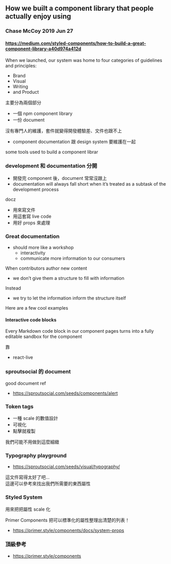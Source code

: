 ## How we built a component library that people actually enjoy using
### Chase McCoy 2019 Jun 27
#### https://medium.com/styled-components/how-to-build-a-great-component-library-a40d974a412d

When we launched, our system was home to four categories of guidelines and principles:
- Brand
- Visual
- Writing
- and Product

主要分為兩個部分
- 一個 npm component library
- 一份 document

沒有專門人的維護，套件就變得開發體驗差、文件也跟不上
- component documentation 跟 design system 要維護在一起

some tools used to build a component librar


### development 和 documentation 分開
- 開發完 component 後，document 常常沒跟上 
- documentation will always fall short when it’s treated as a subtask of the development process

docz
- 用來寫文件
- 用這套寫 live code
- 用好 props 來處理

### Great documentation
- should more like a workshop
  - interactivity
  - communicate more information to our consumers

When contributors author new content
- we don’t give them a structure to fill with information

Instead
- we try to let the information inform the structure itself

Here are a few cool examples

#### Interactive code blocks
Every Markdown code block in our component pages turns into a fully editable sandbox for the component

靠
- react-live


### sproutsocial 的 document
good document ref
- https://sproutsocial.com/seeds/components/alert

### Token tags
- 一種 scale 的數值設計
- 可視化
- 點擊就複製

我們可能不用做到這麼細緻

### Typography playground
- https://sproutsocial.com/seeds/visual/typography/

這文件寫得太好了吧...  
這邊可以參考來找出我們所需要的東西屬性  

### Styled System
用來把把屬性 scale 化  

Primer Components 把可以標準化的屬性整理出清楚的列表！
- https://primer.style/components/docs/system-props

### 頂級參考
- https://primer.style/components